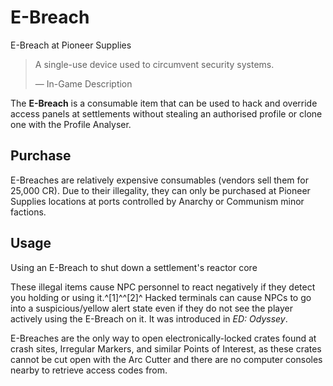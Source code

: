 # E-Breach
E-Breach at Pioneer Supplies
 		 	 

> 
> 
> A single-use device used to circumvent security systems.
> 
> 
> — In-Game Description
> 

The **E-Breach** is a consumable item that can be used to hack and override access panels at settlements without stealing an authorised profile or clone one with the Profile Analyser.

## Purchase

E-Breaches are relatively expensive consumables (vendors sell them for 25,000 CR). Due to their illegality, they can only be purchased at Pioneer Supplies locations at ports controlled by Anarchy or Communism minor factions. 

## Usage

 	 	 	 		 			 		 		 		 			
Using an E-Breach to shut down a settlement's reactor core
 		 	 

These illegal items cause NPC personnel to react negatively if they detect you holding or using it.^[1]^^[2]^ Hacked terminals can cause NPCs to go into a suspicious/yellow alert state even if they do not see the player actively using the E-Breach on it. It was introduced in *ED: Odyssey*.

E-Breaches are the only way to open electronically-locked crates found at crash sites, Irregular Markers, and similar Points of Interest, as these crates cannot be cut open with the Arc Cutter and there are no computer consoles nearby to retrieve access codes from.